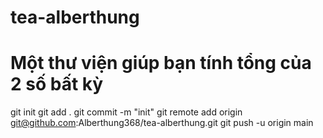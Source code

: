 # tea-alberthung
# Một thư viện giúp bạn tính tổng của 2 số bất kỳ
git init
git add .
git commit -m "init"
git remote add origin git@github.com:Alberthung368/tea-alberthung.git
git push -u origin main
